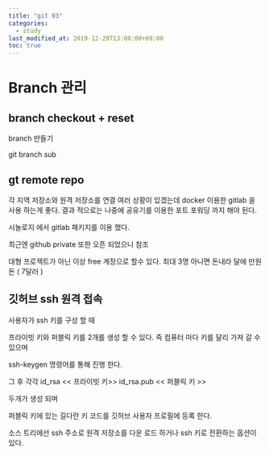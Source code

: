 ```yaml
---
title: "git 03"
categories: 
  - study
last_modified_at: 2019-12-29T13:00:00+09:00
toc: true
---
```




# Branch 관리


## branch checkout + reset

branch 만들기

 git branch sub


## gt remote repo

각 지역 저장소와 원격 저장소를 연결 
여러 상황이 있겠는데
docker 이용한 gitlab 을 사용 하는게 좋다.
결과 적으로는 나중에 공유기를 이용한 포트 포워딩 까지 해야 된다.

시놀로지 에서 gitlab 패키지를 이용 했다. 

최근엔 github private 또한 오픈 되었으니 참조

대형 프로젝트가 아닌 이상 free 계정으로 할수 있다. 최대 3명
아니면 돈내라 달에 만원돈 ( 7달러 )



## 깃허브 ssh 원격 접속

사용자가 ssh 키를 구성 할 때

프라이빗 키와 퍼블릭 키를 2개를 생성 할 수 있다.
즉 컴퓨터 마다 키를 달리 가져 갈 수 있으며

ssh-keygen 명령어를 통해 진행 한다.

그 후 각각 
id_rsa  << 프라이빗 키>>
id_rsa.pub  << 퍼블릭 키 >>

두개가 생성 되며

퍼블릭 키에 있는 길다란 키 코드를 깃허브 사용자 프로필에 등록 한다.


소스 트리에선 ssh 주소로 원격 저장소를 다운 로드 하거나
ssh 키로 전환하는 옵션이 있다.





